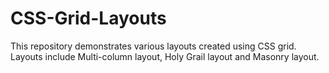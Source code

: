 # CSS-Grid-Layouts
This repository demonstrates various layouts created using CSS grid. Layouts include Multi-column layout, Holy Grail layout and Masonry layout. 
